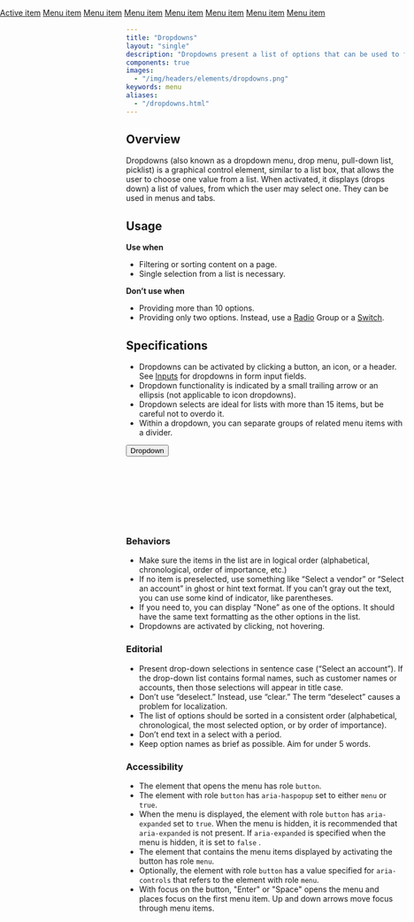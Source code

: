 ```yaml
---
title: "Dropdowns"
layout: "single"
description: "Dropdowns present a list of options that can be used to filter or sort existing content."
components: true
images:
  - "/img/headers/elements/dropdowns.png"
keywords: menu
aliases:
  - "/dropdowns.html"
---
```


## Overview

Dropdowns (also known as a dropdown menu, drop menu, pull-down list, picklist) is a graphical control element, similar to a list box, that allows the user to choose one value from a list. When activated, it displays (drops down) a list of values, from which the user may select one. They can be used in menus and tabs.

## Usage

**Use when**

- Filtering or sorting content on a page.
- Single selection from a list is necessary.

**Don’t use when**

- Providing more than 10 options.
- Providing only two options. Instead, use a [Radio](/elements/radio/) Group or a [Switch](/elements/switches/).

## Specifications

- Dropdowns can be activated by clicking a button, an icon, or a header. See [Inputs](/elements/inputs/) for dropdowns in form input fields.
- Dropdown functionality is indicated by a small trailing arrow or an ellipsis (not applicable to icon dropdowns).
- Dropdown selects are ideal for lists with more than 15 items, but be careful not to overdo it.
- Within a dropdown, you can separate groups of related menu items with a divider.

<div class="guide-example-block d-inline-block mb-3">
  <div class="guide-sample" style="padding-bottom: 120px; padding-right: 90px;">
    <div class="dropdown">
      <button
        class="btn btn-primary dropdown-toggle"
        type="button"
        id="dropdownMenuButton"
        data-toggle="dropdown"
        aria-haspopup="true"
        aria-expanded="false"
      >
        Dropdown
      </button>
      <div
        class="dropdown-menu dropdown-menu-sm show"
        aria-labelledby="dropdownMenuButton"
        x-placement="bottom-start"
        style="position: absolute; will-change: transform; top: 0; left: 0; transform: translate3d(0, 32px, 0);"
      >
        <a class="dropdown-item active" href="#">Active item</a>
        <a class="dropdown-item" href="#">Menu item</a>
        <a class="dropdown-item" href="#">Menu item</a>
        <a class="dropdown-item" href="#">Menu item</a>
        <a class="dropdown-item" href="#">Menu item</a>
        <a class="dropdown-item" href="#">Menu item</a>
        <a class="dropdown-item" href="#">Menu item</a>
        <a class="dropdown-item" href="#">Menu item</a>
      </div>
    </div>
  </div>
</div>

### Behaviors

- Make sure the items in the list are in logical order (alphabetical, chronological, order of importance, etc.)
- If no item is preselected, use something like “Select a vendor” or “Select an account” in ghost or hint text format. If you can’t gray out the text, you can use some kind of indicator, like parentheses.
- If you need to, you can display ”None” as one of the options. It should have the same text formatting as the other options in the list.
- Dropdowns are activated by clicking, not hovering.

### Editorial

- Present drop-down selections in sentence case (“Select an account”). If the drop-down list contains formal names, such as customer names or accounts, then those selections will appear in title case.
- Don’t use “deselect.” Instead, use “clear.” The term “deselect” causes a problem for localization.
- The list of options should be sorted in a consistent order (alphabetical, chronological, the most selected option, or by order of importance).
- Don’t end text in a select with a period.
- Keep option names as brief as possible. Aim for under 5 words.

### Accessibility

- The element that opens the menu has role `button`.
- The element with role `button` has `aria-haspopup` set to either `menu` or `true`.
- When the menu is displayed, the element with role `button` has `aria-expanded` set to `true`. When the menu is hidden, it is recommended that `aria-expanded` is not present. If `aria-expanded` is specified when the menu is hidden, it is set to `false` .
- The element that contains the menu items displayed by activating the button has role `menu`.
- Optionally, the element with role `button` has a value specified for `aria-controls` that refers to the element with role `menu`.
- With focus on the button, "Enter" or "Space" opens the menu and places focus on the first menu item. Up and down arrows move focus through menu items.
